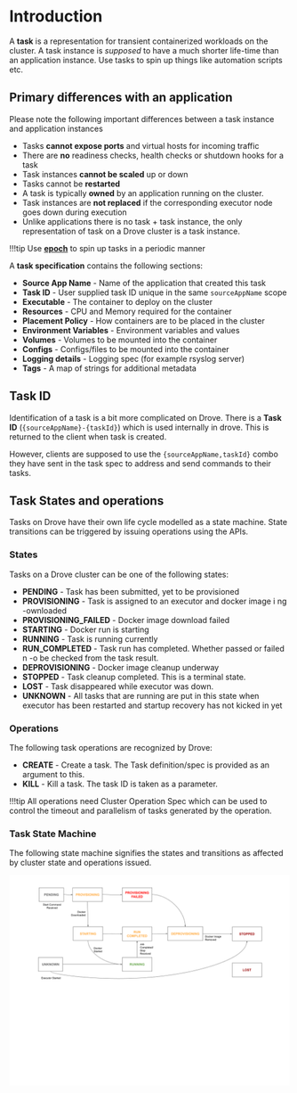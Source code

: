 # Introduction
A **task** is a representation for transient containerized workloads on the cluster. A task instance is _supposed_ to have a much shorter life-time than an application instance. Use tasks to spin up things like automation scripts etc.

## Primary differences with an application

Please note the following important differences between a task instance and application instances

* Tasks **cannot expose ports** and virtual hosts for incoming traffic
* There are **no** readiness checks, health checks or shutdown hooks for a task
* Task instances **cannot be scaled** up or down
* Tasks cannot be **restarted**
* A task is typically **owned** by an application running on the cluster.
* Task instances are **not replaced** if the corresponding executor node goes down during execution
* Unlike applications there is no task + task instance, the only representation of task on a Drove cluster is a task instance.

!!!tip
    Use [**epoch**](https://github.com/PhonePe/epoch) to spin up tasks in a periodic manner

A **task specification** contains the following sections:

- **Source App Name** - Name of the application that created this task
- **Task ID** - User supplied task ID unique in the same `sourceAppName` scope
- **Executable** - The container to deploy on the cluster
- **Resources** - CPU and Memory required for the container
- **Placement Policy** - How containers are to be placed in the cluster
- **Environment Variables** - Environment variables and values
- **Volumes** - Volumes to be mounted into the container
- **Configs** - Configs/files to be mounted into the container
- **Logging details** - Logging spec (for example rsyslog server)
- **Tags** - A map of strings for additional metadata

## Task ID
Identification of a task is a bit more complicated on Drove. There is a **Task ID** (`{sourceAppName}-{taskId}`) which is used internally in drove. This is returned to the client when task is created.

However, clients are supposed to use the `{sourceAppName,taskId}` combo they have sent in the task spec to address and send commands to their tasks.


## Task States and operations
Tasks on Drove have their own life cycle modelled as a state machine. State transitions can be triggered by issuing operations using the APIs.

### States
Tasks on a Drove cluster can be one of the following states:

- **PENDING** - Task has been submitted, yet to be provisioned
- **PROVISIONING** - Task is assigned to an executor and docker image i ng -ownloaded
- **PROVISIONING_FAILED** - Docker image download failed
- **STARTING** - Docker run is starting
- **RUNNING** - Task is running currently
- **RUN_COMPLETED** - Task run has completed. Whether passed or failed n -o be checked from the task result.
- **DEPROVISIONING** - Docker image cleanup underway
- **STOPPED** - Task cleanup completed. This is a terminal state.
- **LOST** - Task disappeared while executor was down.
- **UNKNOWN** - All tasks that are running are put in this state when executor has been restarted and startup recovery has not kicked in yet

### Operations
The following task operations are recognized by Drove:

- **CREATE** - Create a task. The Task definition/spec is provided as an argument to this.
- **KILL** - Kill a task. The task ID is taken as a parameter.

!!!tip
    All operations need Cluster Operation Spec which can be used to control the timeout and parallelism of tasks generated by the operation.


### Task State Machine

The following state machine signifies the states and transitions as affected by cluster state and operations issued.

![Task State Machine](../images/task-state-machine.png)